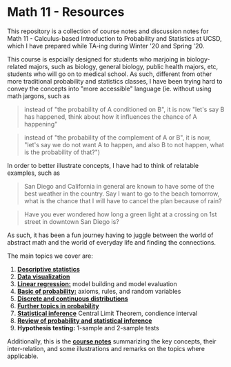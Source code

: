 # Math 11 - Resources

This repository is a collection of course notes and discussion notes for Math 11 - Calculus-based Introduction to Probability and Statistics at UCSD, which I have prepared while TA-ing during Winter '20 and Spring '20.

This course is espcially designed for students who marjoing in biology-related majors, such as biology, general biology, public health majors, etc, students who will go on to medical school. As such, different from other more traditional probability and statistics classes, I have been trying hard to convey the concepts into "more accessible" language (ie. without using math jargons, such as

> instead of "the probability of A conditioned on B", it is now "let's say B has happened, think about how it influences the chance of A happening"

> instead of "the probability of the complement of A or B", it is now, "let's say we do not want A to happen, and also B to not happen, what is the probability of that?")

In order to better illustrate concepts, I have had to think of relatable examples, such as

> San Diego and California in general are known to have some of the best weather in the country. Say I want to go to the beach tomorrow, what is the chance that I will have to cancel the plan because of rain?

> Have you ever wondered how long a green light at a crossing on 1st street in downtown San Diego is?

As such, it has been a fun journey having to juggle between the world of abstract math and the world of everyday life and finding the connections.

The main topics we cover are:

1. __[Descriptive statistics](https://github.com/thn003/math11_TA/blob/master/Math%2011%20-%20Discussion%201.pdf)__
2. __[Data visualization](https://github.com/thn003/math11_TA/blob/master/Math%2011%20-%20Discussion%202.pdf)__
3. __[Linear regression:](https://github.com/thn003/math11_TA/blob/master/Math%2011%20-%20Discussion%203.pdf)__ model building and model evaluation
4. __[Basic of probability:](https://github.com/thn003/math11_TA/blob/master/Math%2011%20-%20Discussion%204.pdf)__ axioms, rules, and random variables
5. __[Discrete and continuous distributions](https://github.com/thn003/math11_TA/blob/master/Math%2011%20-%20Discussion%205.pdf)__
6. __[Further topics in probability](https://github.com/thn003/math11_TA/blob/master/Math%2011%20-%20Discussion%206.pdf)__
7. __[Statistical inference](https://github.com/thn003/math11_TA/blob/master/Math%2011%20-%20Discussion%207.pdf)__ Central Limit Theorem, condience interval
8. __[Review of probability and statistical inference](https://github.com/thn003/math11_TA/blob/master/Math%2011%20-%20Discussion%208.pdf)__
9. __Hypothesis testing:__ 1-sample and 2-sample tests


Additionally, this is the __[course notes](https://github.com/thn003/math11_TA/blob/master/Math%2011%20-%20Course%20Notes.pdf)__
summarizing the key concepts, their inter-relation, and some illustrations and remarks on the topics where applicable.

